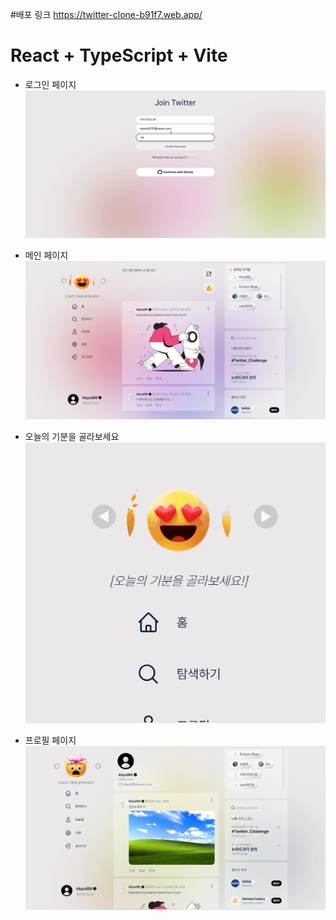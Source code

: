 #배포 링크
https://twitter-clone-b91f7.web.app/

# React + TypeScript + Vite

- 로그인 페이지
  <img src="/public/login.gif">

- 메인 페이지
  <img src="/public/main.png">

- 오늘의 기분을 골라보세요
  <img src="/public/mood.gif">

- 프로필 페이지
  <img src="/public/profile.png">
